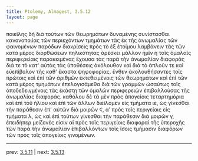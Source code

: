 ```yaml
---
title: Ptolemy, Almagest, 3.5.12
layout: page
---
```


ποικίλης δὴ διὰ τούτων τῶν θεωρημάτων δυναμένης συνίστασθαι κανονοποιίας τῶν περιεχόντων τμημάτων τὰς ἐκ τῆς ἀνωμαλίας τῶν φαινομένων παρόδων διακρίσεις πρὸς τὸ ἐξ ἑτοίμου λαμβάνειν τὰς τῶν κατὰ μέρος διορθώσεων πηλικότητας ἀρέσκει μᾶλλον ἡμῖν ἡ ταῖς ὁμαλαῖς περιφερείαις παρακειμένας ἔχουσα τὰς παρὰ τὴν ἀνωμαλίαν διαφορὰς διά τε τὸ κατ' αὐτὰς τὰς ὑποθέσεις ἀκόλουθον καὶ διὰ τὸ ἁπλοῦν τε καὶ εὐεπίβολον τῆς καθ' ἕκαστα ψηφοφορίας. ἔνθεν ἀκολουθήσαντες τοῖς πρώτοις καὶ ἐπὶ τῶν ἀριθμῶν ἐκτεθειμένοις τῶν θεωρημάτων καὶ ἐπὶ τῶν κατὰ μέρος τμημάτων ἐπελογισάμεθα διὰ τῶν γραμμῶν ὡσαύτως τοῖς ἀποδεδειγμένοις τὰς ἑκάστῃ τῶν ὁμαλῶν περιφερειῶν ἐπιβαλλούσας τῆς ἀνωμαλίας διαφοράς. καθόλου δὲ τὰ μὲν πρὸς ἀπογείοις τεταρτημόρια καὶ ἐπὶ τοῦ ἡλίου καὶ ἐπὶ τῶν ἄλλων διείλομεν εἰς τμήματα ιε, ὡς γίνεσθαι τὴν παράθεσιν ἐπ' αὐτῶν διὰ μοιρῶν Ϛ, αʹ πρὸς τοῖς περιγείοις εἰς τμήματα λ, ὡς καὶ ἐπὶ τούτων γίνεσθαι τὴν παράθεσιν διὰ μοιρῶν γ, ἐπειδήπερ μείζονές εἰσιν αἱ πρὸς τοῖς περιγείοις διαφοραὶ τῆς ὑπεροχῆς τῶν παρὰ τὴν ἀνωμαλίαν ἐπιβαλλόντων τοῖς ἴσοις τμήμασιν διαφόρων τῶν πρὸς τοῖς ἀπογείοις γινομένων. 

---

prev: [3.5.11](../3.5.11/) | next: [3.5.13](../3.5.13/)

